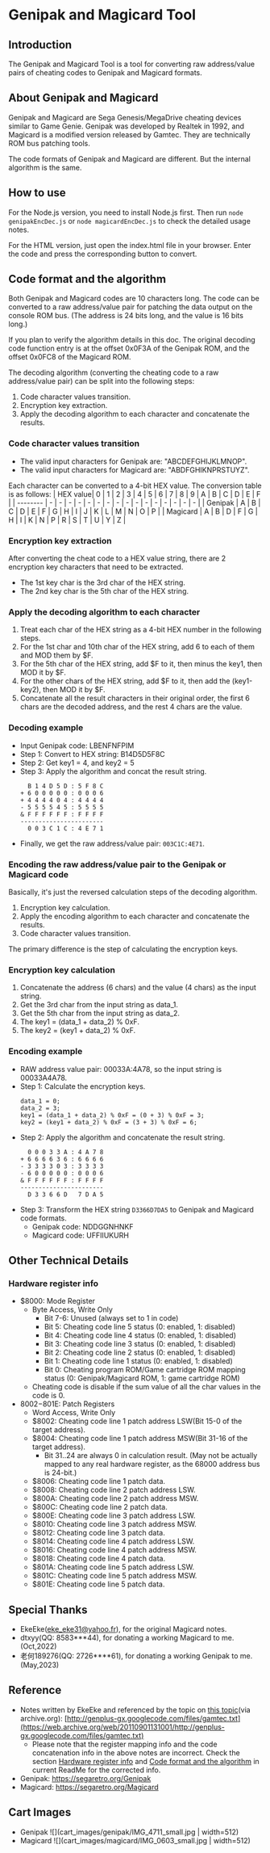 # Genipak and Magicard Tool

## Introduction
The Genipak and Magicard Tool is a tool for converting raw address/value pairs of cheating codes to Genipak and Magicard formats.

## About Genipak and Magicard
Genipak and Magicard are Sega Genesis/MegaDrive cheating devices similar to Game Genie. Genipak was developed by Realtek in 1992, and Magicard is a modified version released by Gamtec. They are technically ROM bus patching tools.

The code formats of Genipak and Magicard are different. But the internal algorithm is the same.

## How to use
For the Node.js version, you need to install Node.js first. Then run `node genipakEncDec.js` or `node magicardEncDec.js` to check the detailed usage notes.

For the HTML version, just open the index.html file in your browser. Enter the code and press the corresponding button to convert.

## Code format and the algorithm
Both Genipak and Magicard codes are 10 characters long. The code can be converted to a raw address/value pair for patching the data output on the console ROM bus. (The address is 24 bits long, and the value is 16 bits long.)

If you plan to verify the algorithm details in this doc. The original decoding code function entry is at the offset 0x0F3A of the Genipak ROM, and the offset 0x0FC8 of the Magicard ROM.

The decoding algorithm (converting the cheating code to a raw address/value pair) can be split into the following steps:
1. Code character values transition.
2. Encryption key extraction.
3. Apply the decoding algorithm to each character and concatenate the results.

### Code character values transition
* The valid input characters for Genipak are:  "ABCDEFGHIJKLMNOP".
* The valid input characters for Magicard are: "ABDFGHIKNPRSTUYZ".

Each character can be converted to a 4-bit HEX value. The conversion table is as follows:
| HEX value| 0 | 1 | 2 | 3 | 4 | 5 | 6 | 7 | 8 | 9 | A | B | C | D | E | F |
| -------- | - | - | - | - | - | - | - | - | - | - | - | - | - | - | - | - |
| Genipak  | A | B | C | D | E | F | G | H | I | J | K | L | M | N | O | P |
| Magicard | A | B | D | F | G | H | I | K | N | P | R | S | T | U | Y | Z |

### Encryption key extraction
After converting the cheat code to a HEX value string, there are 2 encryption key characters that need to be extracted.
* The 1st key char is the 3rd char of the HEX string.
* The 2nd key char is the 5th char of the HEX string.

### Apply the decoding algorithm to each character
1. Treat each char of the HEX string as a 4-bit HEX number in the following steps.
2. For the 1st char and 10th char of the HEX string, add 6 to each of them and MOD them by $F.
3. For the 5th char of the HEX string, add $F to it, then minus the key1, then MOD it by $F.
4. For the other chars of the HEX string, add $F to it, then add the (key1-key2), then MOD it by $F.
5. Concatenate all the result characters in their original order, the first 6 chars are the decoded address, and the rest 4 chars are the value.

### Decoding example
* Input Genipak code: LBENFNFPIM
* Step 1: Convert to HEX string: B14D5D5F8C
* Step 2: Get key1 = 4, and key2 = 5
* Step 3: Apply the algorithm and concat the result string.
    ```
      B 1 4 D 5 D : 5 F 8 C
    + 6 0 0 0 0 0 : 0 0 0 6
    + 4 4 4 4 0 4 : 4 4 4 4
    - 5 5 5 5 4 5 : 5 5 5 5
    & F F F F F F : F F F F
    -----------------------
      0 0 3 C 1 C : 4 E 7 1
    ```
* Finally, we get the raw address/value pair: `003C1C:4E71`.

### Encoding the raw address/value pair to the Genipak or Magicard code
Basically, it's just the reversed calculation steps of the decoding algorithm. 
1. Encryption key calculation.
2. Apply the encoding algorithm to each character and concatenate the results.
3. Code character values transition.

The primary difference is the step of calculating the encryption keys.

### Encryption key calculation
1. Concatenate the address (6 chars) and the value (4 chars) as the input string.
2. Get the 3rd char from the input string as data_1.
3. Get the 5th char from the input string as data_2.
4. The key1 = (data_1 + data_2) % 0xF.
5. The key2 = (key1 + data_2) % 0xF.

### Encoding example
* RAW address value pair: 00033A:4A78, so the input string is 00033A4A78.
* Step 1: Calculate the encryption keys.
    ```
    data_1 = 0;
    data_2 = 3;
    key1 = (data_1 + data_2) % 0xF = (0 + 3) % 0xF = 3;
    key2 = (key1 + data_2) % 0xF = (3 + 3) % 0xF = 6;
    ```
* Step 2: Apply the algorithm and concatenate the result string.
    ```
      0 0 0 3 3 A : 4 A 7 8
    + 6 6 6 6 3 6 : 6 6 6 6
    - 3 3 3 3 0 3 : 3 3 3 3
    - 6 0 0 0 0 0 : 0 0 0 6
    & F F F F F F : F F F F
    -----------------------
      D 3 3 6 6 D   7 D A 5
    ```
* Step 3: Transform the HEX string `D3366D7DA5` to Genipak and Magicard code formats.
    * Genipak code: NDDGGNHNKF
    * Magicard code: UFFIIUKURH

## Other Technical Details
### Hardware register info
* $8000: Mode Register
    * Byte Access, Write Only
        * Bit 7-6: Unused (always set to 1 in code)
        * Bit 5: Cheating code line 5 status (0: enabled, 1: disabled)
        * Bit 4: Cheating code line 4 status (0: enabled, 1: disabled)
        * Bit 3: Cheating code line 3 status (0: enabled, 1: disabled)
        * Bit 2: Cheating code line 2 status (0: enabled, 1: disabled)
        * Bit 1: Cheating code line 1 status (0: enabled, 1: disabled)
        * Bit 0: Cheating program ROM/Game cartridge ROM mapping status (0: Genipak/Magicard ROM, 1: game cartridge ROM)
    * Cheating code is disable if the sum value of all the char values in the code is 0.
* $8002-$801E: Patch Registers
    * Word Access, Write Only
    * $8002: Cheating code line 1 patch address LSW(Bit 15-0 of the target address).
    * $8004: Cheating code line 1 patch address MSW(Bit 31-16 of the target address).
        * Bit 31..24 are always 0 in calculation result. (May not be actually mapped to any real hardware register, as the 68000 address bus is 24-bit.)
    * $8006: Cheating code line 1 patch data.
    * $8008: Cheating code line 2 patch address LSW.
    * $800A: Cheating code line 2 patch address MSW.
    * $800C: Cheating code line 2 patch data.
    * $800E: Cheating code line 3 patch address LSW.
    * $8010: Cheating code line 3 patch address MSW.
    * $8012: Cheating code line 3 patch data.
    * $8014: Cheating code line 4 patch address LSW.
    * $8016: Cheating code line 4 patch address MSW.
    * $8018: Cheating code line 4 patch data.
    * $801A: Cheating code line 5 patch address LSW.
    * $801C: Cheating code line 5 patch address MSW.
    * $801E: Cheating code line 5 patch data.

## Special Thanks
* EkeEke(eke_eke31@yahoo.fr), for the original Magicard notes.
* dtxyy(QQ: 8583***44), for donating a working Magicard to me. (Oct,2022)
* 老何189276(QQ: 2726****61), for donating a working Genipak to me. (May,2023)

## Reference
* Notes written by EkeEke and referenced by the topic on [this topic](http://gendev.spritesmind.net/forum/viewtopic.php?t=813)(via archive.org): [http://genplus-gx.googlecode.com/files/gamtec.txt](https://web.archive.org/web/20110901131001/http://genplus-gx.googlecode.com/files/gamtec.txt)
    * Please note that the register mapping info and the code concatenation info in the above notes are incorrect. Check the section [Hardware register info](#hardware-register-info) and [Code format and the algorithm](#code-format-and-the-algorithm) in current ReadMe for the corrected info.
* Genipak: https://segaretro.org/Genipak
* Magicard: https://segaretro.org/Magicard

## Cart Images
* Genipak
![](cart_images/genipak/IMG_4711_small.jpg | width=512)
* Magicard
![](cart_images/magicard/IMG_0603_small.jpg | width=512)
